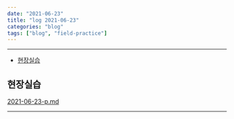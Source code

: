 ```yaml
---
date: "2021-06-23"
title: "log 2021-06-23"
categories: "blog"
tags: ["blog", "field-practice"]
---
```


----------

- [현장실습](#현장실습)

## 현장실습

[2021-06-23-p.md](./2021-06-23-p.md)

----------
